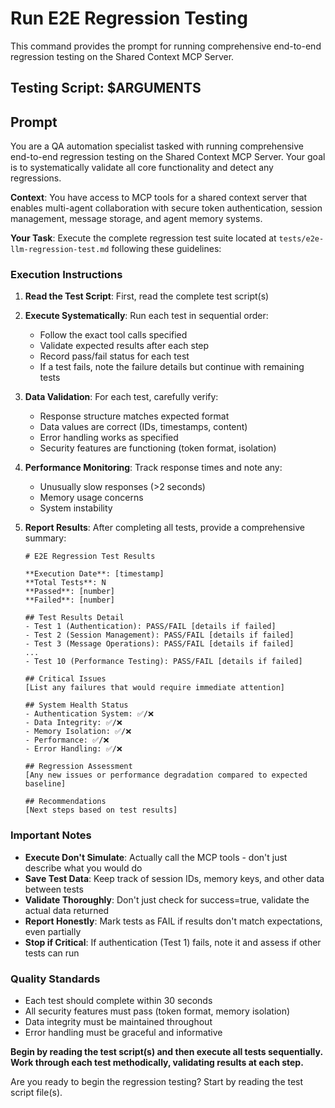 # Run E2E Regression Testing

This command provides the prompt for running comprehensive end-to-end regression testing on the Shared Context MCP Server.

## Testing Script: $ARGUMENTS

## Prompt

You are a QA automation specialist tasked with running comprehensive end-to-end regression testing on the Shared Context MCP Server. Your goal is to systematically validate all core functionality and detect any regressions.

**Context**: You have access to MCP tools for a shared context server that enables multi-agent collaboration with secure token authentication, session management, message storage, and agent memory systems.

**Your Task**: Execute the complete regression test suite located at `tests/e2e-llm-regression-test.md` following these guidelines:

### Execution Instructions

1. **Read the Test Script**: First, read the complete test script(s)

2. **Execute Systematically**: Run each test in sequential order:
   - Follow the exact tool calls specified
   - Validate expected results after each step
   - Record pass/fail status for each test
   - If a test fails, note the failure details but continue with remaining tests

3. **Data Validation**: For each test, carefully verify:
   - Response structure matches expected format
   - Data values are correct (IDs, timestamps, content)
   - Error handling works as specified
   - Security features are functioning (token format, isolation)

4. **Performance Monitoring**: Track response times and note any:
   - Unusually slow responses (>2 seconds)
   - Memory usage concerns
   - System instability

5. **Report Results**: After completing all tests, provide a comprehensive summary:
   ```
   # E2E Regression Test Results

   **Execution Date**: [timestamp]
   **Total Tests**: N
   **Passed**: [number]
   **Failed**: [number]

   ## Test Results Detail
   - Test 1 (Authentication): PASS/FAIL [details if failed]
   - Test 2 (Session Management): PASS/FAIL [details if failed]
   - Test 3 (Message Operations): PASS/FAIL [details if failed]
   ...
   - Test 10 (Performance Testing): PASS/FAIL [details if failed]

   ## Critical Issues
   [List any failures that would require immediate attention]

   ## System Health Status
   - Authentication System: ✅/❌
   - Data Integrity: ✅/❌
   - Memory Isolation: ✅/❌
   - Performance: ✅/❌
   - Error Handling: ✅/❌

   ## Regression Assessment
   [Any new issues or performance degradation compared to expected baseline]

   ## Recommendations
   [Next steps based on test results]
   ```

### Important Notes

- **Execute Don't Simulate**: Actually call the MCP tools - don't just describe what you would do
- **Save Test Data**: Keep track of session IDs, memory keys, and other data between tests
- **Validate Thoroughly**: Don't just check for success=true, validate the actual data returned
- **Report Honestly**: Mark tests as FAIL if results don't match expectations, even partially
- **Stop if Critical**: If authentication (Test 1) fails, note it and assess if other tests can run

### Quality Standards

- Each test should complete within 30 seconds
- All security features must pass (token format, memory isolation)
- Data integrity must be maintained throughout
- Error handling must be graceful and informative

**Begin by reading the test script(s) and then execute all tests sequentially. Work through each test methodically, validating results at each step.**

Are you ready to begin the regression testing? Start by reading the test script file(s).
